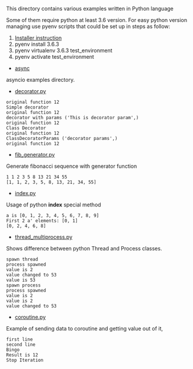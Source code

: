 This directory contains various examples written in Python language

Some of them require python at least 3.6 version. For easy python version managing use pyenv scripts that could be set up in steps as follow:
1. [Installer instruction](https://github.com/pyenv/pyenv-installer)
2. pyenv install 3.6.3
3. pyenv virtualenv 3.6.3 test_environment
4. pyenv activate test_environment


* [async](async/)

asyncio examples directory.

* [decorator.py](./decorator.py)

```
original function 12
Simple decorator
original function 12
decorator with params ('This is decorator param',)
original function 12
Class Decorator
original function 12
ClassDecoratorParams ('decorator params',)
original function 12
```

* [fib_generator.py](./fib_generator.py)


Generate fibonacci sequence with generator function
```
1 1 2 3 5 8 13 21 34 55 
[1, 1, 2, 3, 5, 8, 13, 21, 34, 55]
```

* [index.py](./index.py)

Usage of python __index__ special method

```
a is [0, 1, 2, 3, 4, 5, 6, 7, 8, 9]
First 2 a' elements: [0, 1]
[0, 2, 4, 6, 8]
```
* [thread_multiprocess.py](./thread_multiprocess.py)

Shows difference between python Thread and Process classes.

```output
spawn thread
process spawned
value is 2
value changed to 53
value is 53
spawn process
process spawned
value is 2
value is 2
value changed to 53
```
* [coroutine.py](./coroutine.py)

Example of sending data to coroutine and getting value out of it,
```
first line
second line
Bingo
Result is 12
Stop Iteration
```
